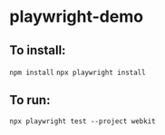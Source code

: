 # playwright-demo

## To install:

`npm install`
`npx playwright install`

## To run: 

`npx playwright test --project webkit`